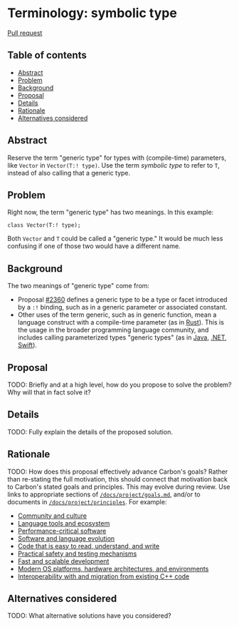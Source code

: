 # Terminology: symbolic type

<!--
Part of the Carbon Language project, under the Apache License v2.0 with LLVM
Exceptions. See /LICENSE for license information.
SPDX-License-Identifier: Apache-2.0 WITH LLVM-exception
-->

[Pull request](https://github.com/carbon-language/carbon-lang/pull/2991)

<!-- toc -->

## Table of contents

-   [Abstract](#abstract)
-   [Problem](#problem)
-   [Background](#background)
-   [Proposal](#proposal)
-   [Details](#details)
-   [Rationale](#rationale)
-   [Alternatives considered](#alternatives-considered)

<!-- tocstop -->

## Abstract

Reserve the term "generic type" for types with (compile-time) parameters, like
`Vector` in `Vector(T:! type)`. Use the term _symbolic type_ to refer to `T`,
instead of also calling that a generic type.

## Problem

Right now, the term "generic type" has two meanings. In this example:

```
class Vector(T:! type);
```

Both `Vector` and `T` could be called a "generic type." It would be much less
confusing if one of those two would have a different name.

## Background

The two meanings of "generic type" come from:

-   Proposal [#2360](/proposals/p2360.md#terminology) defines a generic type to
    be a type or facet introduced by a `:!` binding, such as in a generic
    parameter or associated constant.
-   Other uses of the term generic, such as in generic function, mean a language
    construct with a compile-time parameter (as in
    [Rust](https://doc.rust-lang.org/rust-by-example/generics.html)). This is
    the usage in the broader programming language community, and includes
    calling parameterized types "generic types" (as in
    [Java](https://docs.oracle.com/javase/tutorial/java/generics/types.html),
    [.NET](https://learn.microsoft.com/en-us/dotnet/standard/generics/#terminology),
    [Swift](https://docs.swift.org/swift-book/documentation/the-swift-programming-language/generics/#Generic-Types)).

## Proposal

TODO: Briefly and at a high level, how do you propose to solve the problem? Why
will that in fact solve it?

## Details

TODO: Fully explain the details of the proposed solution.

## Rationale

TODO: How does this proposal effectively advance Carbon's goals? Rather than
re-stating the full motivation, this should connect that motivation back to
Carbon's stated goals and principles. This may evolve during review. Use links
to appropriate sections of [`/docs/project/goals.md`](/docs/project/goals.md),
and/or to documents in [`/docs/project/principles`](/docs/project/principles).
For example:

-   [Community and culture](/docs/project/goals.md#community-and-culture)
-   [Language tools and ecosystem](/docs/project/goals.md#language-tools-and-ecosystem)
-   [Performance-critical software](/docs/project/goals.md#performance-critical-software)
-   [Software and language evolution](/docs/project/goals.md#software-and-language-evolution)
-   [Code that is easy to read, understand, and write](/docs/project/goals.md#code-that-is-easy-to-read-understand-and-write)
-   [Practical safety and testing mechanisms](/docs/project/goals.md#practical-safety-and-testing-mechanisms)
-   [Fast and scalable development](/docs/project/goals.md#fast-and-scalable-development)
-   [Modern OS platforms, hardware architectures, and environments](/docs/project/goals.md#modern-os-platforms-hardware-architectures-and-environments)
-   [Interoperability with and migration from existing C++ code](/docs/project/goals.md#interoperability-with-and-migration-from-existing-c-code)

## Alternatives considered

TODO: What alternative solutions have you considered?
